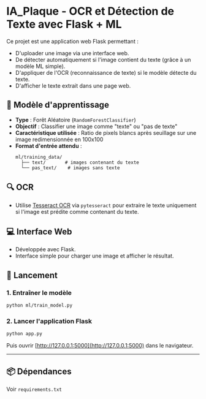 
# IA_Plaque - OCR et Détection de Texte avec Flask + ML

Ce projet est une application web Flask permettant :
- D'uploader une image via une interface web.
- De détecter automatiquement si l'image contient du texte (grâce à un modèle ML simple).
- D'appliquer de l'OCR (reconnaissance de texte) si le modèle détecte du texte.
- D'afficher le texte extrait dans une page web.

## 🧠 Modèle d'apprentissage
- **Type** : Forêt Aléatoire (`RandomForestClassifier`)
- **Objectif** : Classifier une image comme "texte" ou "pas de texte"
- **Caractéristique utilisée** : Ratio de pixels blancs après seuillage sur une image redimensionnée en 100x100
- **Format d'entrée attendu** : 
  ```
  ml/training_data/
    ├── text/       # images contenant du texte
    └── pas_text/    # images sans texte
  ```

## 🔍 OCR
- Utilise [Tesseract OCR](https://github.com/tesseract-ocr/tesseract) via `pytesseract` pour extraire le texte uniquement si l'image est prédite comme contenant du texte.

## 💻 Interface Web
- Développée avec Flask.
- Interface simple pour charger une image et afficher le résultat.

## 🚀 Lancement

### 1. Entraîner le modèle
```bash
python ml/train_model.py
```

### 2. Lancer l'application Flask
```bash
python app.py
```

Puis ouvrir [http://127.0.0.1:5000](http://127.0.0.1:5000) dans le navigateur.

---

## 📦 Dépendances

Voir `requirements.txt`
